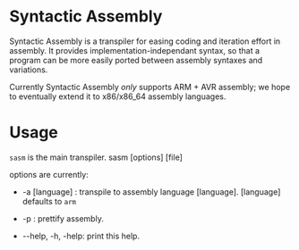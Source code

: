 Syntactic Assembly
==================

Syntactic Assembly is a transpiler for easing coding and iteration effort in assembly.
It provides implementation-independant syntax, so that a program can be more easily ported between assembly syntaxes and variations.

Currently Syntactic Assembly *only* supports ARM + AVR  assembly; we hope to eventually extend it to x86/x86_64 assembly languages.

Usage
=====

`sasm` is the main transpiler.
    sasm [options] [file]
    
options are currently:
    
* -a [language] : transpile to assembly language [language]. [language] defaults to `arm`

* -p : prettify assembly.

* --help, -h, -help: print this help.



